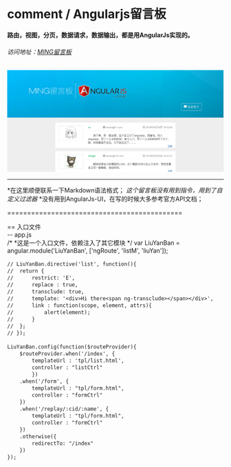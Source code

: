 # comment / Angularjs留言板
#### 路由，视图，分页，数据请求，数据输出，都是用AngularJs实现的。
###### 访问地址：[MING留言板](http://www.jmingzi.cn/demo/comment/src)
![MING留言板](./src/images/logo.png)

*********************************************

*在这里顺便联系一下Markdown语法格式；  *这个留言板没有用到指令，用到了自定义过滤器* *没有用到AngularJs-UI，在写的时候大多参考官方API文档；

============================================

== 入口文件  
-- app.js   
	/*
	*这是一个入口文件，依赖注入了其它模块
	*/
	var LiuYanBan = angular.module('LiuYanBan', ['ngRoute', 'listM', 'liuYan']);

	// LiuYanBan.directive('list', function(){
	// 	return {
	// 		restrict: 'E',
	// 		replace : true,
	// 		transclude: true,
	// 		template: '<div>Hi there<span ng-transclude></span></div>',
	// 		link : function(scope, element, attrs){
	// 			alert(element);
	// 		}
	// 	};
	// });

	LiuYanBan.config(function($routeProvider){
		$routeProvider.when('/index', {
			templateUrl : 'tpl/list.html',
			controller : "listCtrl"
			})
		.when('/form', {
			templateUrl : "tpl/form.html",
			controller : "formCtrl"
		})
		.when('/replay/:cid/:name', {
			templateUrl : "tpl/form.html",
			controller : "formCtrl"
		})
		.otherwise({
			redirectTo: "/index"
		})
	});

